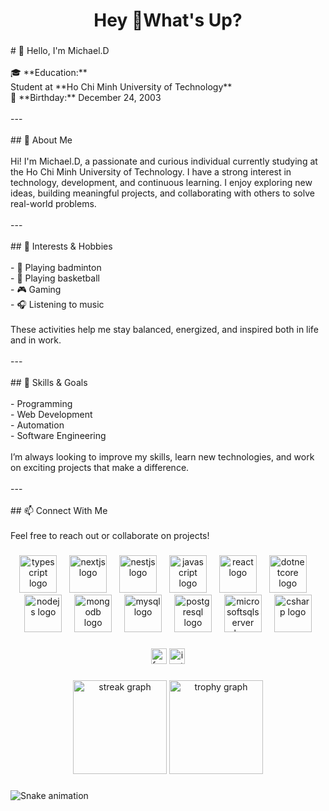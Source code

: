 <h1 align="center">Hey 👋What's Up?</h1>

###

<p align="left"># 👋 Hello, I'm Michael.D<br><br>🎓 **Education:**  <br>Student at **Ho Chi Minh University of Technology**  <br>📅 **Birthday:** December 24, 2003<br><br>---<br><br>## 🧠 About Me<br><br>Hi! I'm Michael.D, a passionate and curious individual currently studying at the Ho Chi Minh University of Technology. I have a strong interest in technology, development, and continuous learning. I enjoy exploring new ideas, building meaningful projects, and collaborating with others to solve real-world problems.<br><br>---<br><br>## 🎯 Interests & Hobbies<br><br>- 🏸 Playing badminton  <br>- 🏀 Playing basketball  <br>- 🎮 Gaming  <br>- 🎧 Listening to music  <br><br>These activities help me stay balanced, energized, and inspired both in life and in work.<br><br>---<br><br>## 🚀 Skills & Goals<br><br>- Programming<br>- Web Development<br>- Automation<br>- Software Engineering<br><br>I’m always looking to improve my skills, learn new technologies, and work on exciting projects that make a difference.<br><br>---<br><br>## 📫 Connect With Me<br><br>Feel free to reach out or collaborate on projects!</p>

###

<div align="center">
  <img src="https://skillicons.dev/icons?i=ts" height="60" alt="typescript logo"  />
  <img width="12" />
  <img src="https://skillicons.dev/icons?i=nextjs" height="60" alt="nextjs logo"  />
  <img width="12" />
  <img src="https://skillicons.dev/icons?i=nestjs" height="60" alt="nestjs logo"  />
  <img width="12" />
  <img src="https://cdn.jsdelivr.net/gh/devicons/devicon/icons/javascript/javascript-original.svg" height="60" alt="javascript logo"  />
  <img width="12" />
  <img src="https://cdn.jsdelivr.net/gh/devicons/devicon/icons/react/react-original.svg" height="60" alt="react logo"  />
  <img width="12" />
  <img src="https://cdn.jsdelivr.net/gh/devicons/devicon/icons/dotnetcore/dotnetcore-original.svg" height="60" alt="dotnetcore logo"  />
  <img width="12" />
  <img src="https://cdn.jsdelivr.net/gh/devicons/devicon/icons/nodejs/nodejs-original.svg" height="60" alt="nodejs logo"  />
  <img width="12" />
  <img src="https://cdn.jsdelivr.net/gh/devicons/devicon/icons/mongodb/mongodb-original.svg" height="60" alt="mongodb logo"  />
  <img width="12" />
  <img src="https://cdn.jsdelivr.net/gh/devicons/devicon/icons/mysql/mysql-original.svg" height="60" alt="mysql logo"  />
  <img width="12" />
  <img src="https://cdn.jsdelivr.net/gh/devicons/devicon/icons/postgresql/postgresql-original.svg" height="60" alt="postgresql logo"  />
  <img width="12" />
  <img src="https://cdn.jsdelivr.net/gh/devicons/devicon/icons/microsoftsqlserver/microsoftsqlserver-plain.svg" height="60" alt="microsoftsqlserver logo"  />
  <img width="12" />
  <img src="https://cdn.jsdelivr.net/gh/devicons/devicon/icons/csharp/csharp-original.svg" height="60" alt="csharp logo"  />
</div>

###

<div align="center">
  <img src="https://img.shields.io/static/v1?message=Facebook&logo=facebook&label=&color=1877F2&logoColor=white&labelColor=&style=for-the-badge" height="25" alt="facebook logo"  />
  <img src="https://img.shields.io/static/v1?message=Instagram&logo=instagram&label=&color=E4405F&logoColor=white&labelColor=&style=for-the-badge" height="25" alt="instagram logo"  />
</div>

###

<div align="center">
  <img src="https://streak-stats.demolab.com?user=KenShin241203&locale=en&mode=daily&theme=dracula&hide_border=false&border_radius=5&order=3" height="150" alt="streak graph"  />
  <img src="https://github-profile-trophy.vercel.app?username=KenShin241203&theme=dracula&column=-1&row=1&margin-w=8&margin-h=8&no-bg=false&no-frame=false&order=4" height="150" alt="trophy graph"  />
</div>

###

<picture>
  <source media="(prefers-color-scheme: dark)" srcset="https://raw.githubusercontent.com/KenShin241203/KenShin241203/output/pacman-contribution-graph-dark.svg">
  <source media="(prefers-color-scheme: light)" srcset="https://raw.githubusercontent.com/KenShin241203/KenShin241203/output/pacman-contribution-graph.svg">
</picture>
  <img src="https://raw.githubusercontent.com/maurodesouza/maurodesouza/output/snake.svg" alt="Snake animation" />

###
